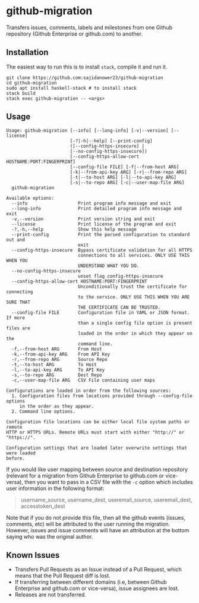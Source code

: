 # github-migration

Transfers issues, comments, labels and milestones from one Github repository (Github Enterprise or github.com)
to another.

## Installation

The easiest way to run this is to install `stack`, compile it and run it.

```console
git clone https://github.com:sajidanower23/github-migration
cd github-migration
sudo apt install haskell-stack # to install stack
stack build
stack exec github-migration -- <args>
```


## Usage

```console
Usage: github-migration [--info] [--long-info] [-v|--version] [--license]
                        [-?|-h|--help] [--print-config]
                        ([--config-https-insecure] |
                        [--no-config-https-insecure])
                        [--config-https-allow-cert HOSTNAME:PORT:FINGERPRINT]
                        [--config-file FILE] [-f|--from-host ARG]
                        [-k|--from-api-key ARG] [-r|--from-repo ARG]
                        [-t|--to-host ARG] [-l|--to-api-key ARG]
                        [-s|--to-repo ARG] [-c|--user-map-file ARG]
  github-migration

Available options:
  --info                   Print program info message and exit
  --long-info              Print detailed program info message and exit
  -v,--version             Print version string and exit
  --license                Print license of the program and exit
  -?,-h,--help             Show this help message
  --print-config           Print the parsed configuration to standard out and
                           exit
  --config-https-insecure  Bypass certificate validation for all HTTPS
                           connections to all services. ONLY USE THIS WHEN YOU
                           UNDERSTAND WHAT YOU DO.
  --no-config-https-insecure
                           unset flag config-https-insecure
  --config-https-allow-cert HOSTNAME:PORT:FINGERPRINT
                           Unconditionally trust the certificate for connecting
                           to the service. ONLY USE THIS WHEN YOU ARE SURE THAT
                           THE CERTIFICATE CAN BE TRUSTED.
  --config-file FILE       Configuration file in YAML or JSON format. If more
                           than a single config file option is present files are
                           loaded in the order in which they appear on the
                           command line.
  -f,--from-host ARG       From Host
  -k,--from-api-key ARG    From API Key
  -r,--from-repo ARG       Source Repo
  -t,--to-host ARG         To Host
  -l,--to-api-key ARG      To API Key
  -s,--to-repo ARG         Dest Repo
  -c,--user-map-file ARG   CSV File containing user maps

Configurations are loaded in order from the following sources:
  1. Configuration files from locations provided through --config-file options
     in the order as they appear.
  2. Command line options.

Configuration file locations can be either local file system paths or remote
HTTP or HTTPS URLs. Remote URLs must start with either "http://" or "https://".

Configuration settings that are loaded later overwrite settings that were loaded
before.

```

If you would like user mapping between source and destination repository
(relevant for a migration from Github Enterprise to github.com or vice-versa),
then you want to pass in a CSV file with the `-c` option which includes user
information in the following format:

> username_source, username_dest, useremail_source, useremail_dest, accesstoken_dest

Note that if you do not provide this file, then all the github events (issues, comments, etc)
will be attributed to the user running the migration. However, issues
and issue comments will have an attribution at the bottom saying who was the
original author.

## Known Issues

- Transfers Pull Requests as an Issue instead of a Pull Request, which means that the Pull Request diff is lost.
- If transferring between different domains (i.e, between Github Enterprise and github.com or vice-versa), issue assignees are lost.
- Releases are not transferred.
